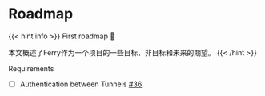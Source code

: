 # Roadmap

{{< hint info >}}
First roadmap 🎉

本文概述了Ferry作为一个项目的一些目标、非目标和未来的期望。
{{< /hint >}}

Requirements

- [ ] Authentication between Tunnels [#36](https://github.com/ferryproxy/ferry/issues/36)
